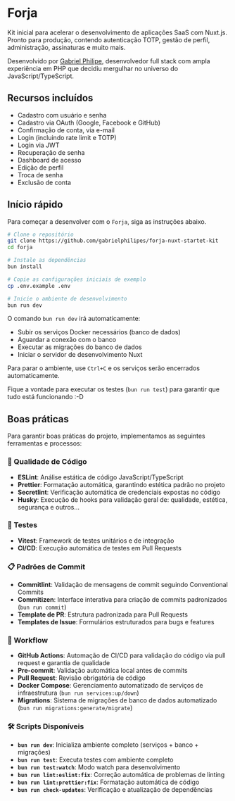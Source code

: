 # Forja

Kit inicial para acelerar o desenvolvimento de aplicações SaaS com Nuxt.js. Pronto para produção, contendo autenticação TOTP, gestão de perfil, administração, assinaturas e muito mais.

Desenvolvido por [Gabriel Philipe](https://philipe.dev), desenvolvedor full stack com ampla experiência em PHP que decidiu mergulhar no universo do JavaScript/TypeScript.

## Recursos incluídos

- Cadastro com usuário e senha
- Cadastro via OAuth (Google, Facebook e GitHub)
- Confirmação de conta, via e-mail
- Login (incluindo rate limit e TOTP)
- Login via JWT
- Recuperação de senha
- Dashboard de acesso
- Edição de perfil
- Troca de senha
- Exclusão de conta

## Início rápido

Para começar a desenvolver com o `Forja`, siga as instruções abaixo.

```bash
# Clone o repositório
git clone https://github.com/gabrielphilipes/forja-nuxt-startet-kit
cd forja

# Instale as dependências
bun install

# Copie as configurações iniciais de exemplo
cp .env.example .env

# Inicie o ambiente de desenvolvimento
bun run dev
```

O comando `bun run dev` irá automaticamente:

- Subir os serviços Docker necessários (banco de dados)
- Aguardar a conexão com o banco
- Executar as migrações do banco de dados
- Iniciar o servidor de desenvolvimento Nuxt

Para parar o ambiente, use `Ctrl+C` e os serviços serão encerrados automaticamente.

Fique a vontade para executar os testes (`bun run test`) para garantir que tudo está funcionando :-D

## Boas práticas

Para garantir boas práticas do projeto, implementamos as seguintes ferramentas e processos:

### 📝 Qualidade de Código

- **ESLint**: Análise estática de código JavaScript/TypeScript
- **Prettier**: Formatação automática, garantindo estética padrão no projeto
- **Secretlint**: Verificação automática de credenciais expostas no código
- **Husky**: Execução de hooks para validação geral de: qualidade, estética, segurança e outros...

### 🧪 Testes

- **Vitest**: Framework de testes unitários e de integração
- **CI/CD**: Execução automática de testes em Pull Requests

### 📋 Padrões de Commit

- **Commitlint**: Validação de mensagens de commit seguindo Conventional Commits
- **Commitizen**: Interface interativa para criação de commits padronizados (`bun run commit`)
- **Template de PR**: Estrutura padronizada para Pull Requests
- **Templates de Issue**: Formulários estruturados para bugs e features

### 🔄 Workflow

- **GitHub Actions**: Automação de CI/CD para validação do código via pull request e garantia de qualidade
- **Pre-commit**: Validação automática local antes de commits
- **Pull Request**: Revisão obrigatória de código
- **Docker Compose**: Gerenciamento automatizado de serviços de infraestrutura (`bun run services:up/down`)
- **Migrations**: Sistema de migrações de banco de dados automatizado (`bun run migrations:generate/migrate`)

### 🛠️ Scripts Disponíveis

- **`bun run dev`**: Inicializa ambiente completo (serviços + banco + migrações)
- **`bun run test`**: Executa testes com ambiente completo
- **`bun run test:watch`**: Modo watch para desenvolvimento
- **`bun run lint:eslint:fix`**: Correção automática de problemas de linting
- **`bun run lint:prettier:fix`**: Formatação automática de código
- **`bun run check-updates`**: Verificação e atualização de dependências
